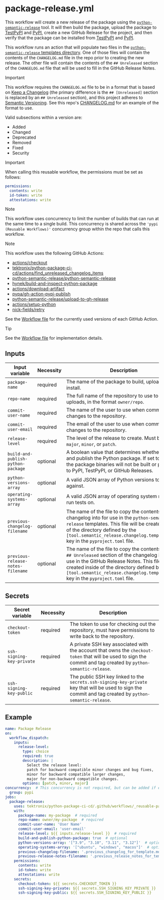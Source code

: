# package-release.yml

This workflow will create a new release of the package using the
[`python-semantic-release`](https://python-semantic-release.readthedocs.io/en/latest/) tool.
It will then build the package, upload the package to
[TestPyPI](https://test.pypi.org) and [PyPI](https://pypi.org),
create a new GitHub Release for the project,
and then verify that the package can be installed from
[TestPyPI](https://test.pypi.org) and [PyPI](https://pypi.org).

This workflow runs an action that will populate two files in the
[`python-semantic-release` templates directory](https://python-semantic-release.readthedocs.io/en/latest/configuration.html#config-changelog-template-dir).
One of those files will contain the contents of the `CHANGELOG.md` file in the
repo prior to creating the new release. The other file will contain the
contents of the `## Unreleased` section of the `CHANGELOG.md` file that
will be used to fill in the GitHub Release Notes.

> [!IMPORTANT]
> This workflow requires the `CHANGELOG.md` file to be in a format that is based on
> [Keep a Changelog](https://keepachangelog.com)
> (the primary difference is the `## [Unreleased]` section is replaced by an `## Unreleased` section),
> and this project adheres to [Semantic Versioning](https://semver.org). See this repo's
> [CHANGELOG.md](../CHANGELOG.md) for an example of the format to use.
>
> Valid subsections within a version are:
>
> - Added
> - Changed
> - Deprecated
> - Removed
> - Fixed
> - Security

> [!IMPORTANT]
> When calling this reusable workflow, the permissions must be set as follows:
>
> ```yaml
> permissions:
>   contents: write
>   id-token: write
>   attestations: write
> ```

> [!NOTE]
> This workflow uses concurrency to limit the number of builds that can run at the same time
> to a single build. This concurrency is shared across the `'pypi (Reusable Workflows)'` concurrency
> group within the repo that calls this workflow.

> [!NOTE]
> This workflow uses the following GitHub Actions:
>
> - [actions/checkout](https://github.com/actions/checkout)
> - [tektronix/python-package-ci-cd/actions/find_unreleased_changelog_items](https://github.com/tektronix/python-package-ci-cd)
> - [python-semantic-release/python-semantic-release](https://github.com/python-semantic-release/python-semantic-release)
> - [hynek/build-and-inspect-python-package](https://github.com/hynek/build-and-inspect-python-package)
> - [actions/download-artifact](https://github.com/actions/download-artifact)
> - [pypa/gh-action-pypi-publish](https://github.com/pypa/gh-action-pypi-publish)
> - [python-semantic-release/upload-to-gh-release](https://github.com/python-semantic-release/upload-to-gh-release)
> - [actions/setup-python](https://github.com/actions/setup-python)
> - [nick-fields/retry](https://github.com/nick-fields/retry)
>
> See the [Workflow file][workflow-file] for the currently used versions of each GitHub Action.

> [!TIP]
> See the [Workflow file][workflow-file] for implementation details.

## Inputs

| Input variable                     | Necessity | Description                                                                                                                                                                                                                                                                             | Default                                     |
| ---------------------------------- | --------- | --------------------------------------------------------------------------------------------------------------------------------------------------------------------------------------------------------------------------------------------------------------------------------------- | ------------------------------------------- |
| `package-name`                     | required  | The name of the package to build, upload, and install.                                                                                                                                                                                                                                  |                                             |
| `repo-name`                        | required  | The full name of the repository to use to gate uploads, in the format `owner/repo`.                                                                                                                                                                                                     |                                             |
| `commit-user-name`                 | required  | The name of the user to use when committing changes to the repository.                                                                                                                                                                                                                  |                                             |
| `commit-user-email`                | required  | The email of the user to use when committing changes to the repository.                                                                                                                                                                                                                 |                                             |
| `release-level`                    | required  | The level of the release to create. Must be one of `major`, `minor`, or `patch`.                                                                                                                                                                                                        |                                             |
| `build-and-publish-python-package` | optional  | A boolean value that determines whether to build and publish the Python package. If set to `false`, the package binaries will not be built or published to PyPI, TestPyPI, or GitHub Releases.                                                                                          | `true`                                      |
| `python-versions-array`            | optional  | A valid JSON array of Python versions to test against.                                                                                                                                                                                                                                  |                                             |
| `operating-systems-array`          | optional  | A valid JSON array of operating system names to run tests on.                                                                                                                                                                                                                           | `'["ubuntu", "windows", "macos"]'`          |
| `previous-changelog-filename`      | optional  | The name of the file to copy the contents of the changelog into for use in the `python-semantic-release` templates. This file will be created inside of the directory defined by the `[tool.semantic_release.changelog.template_dir]` key in the `pyproject.toml` file.                 | `'.previous_changelog_for_template.md'`     |
| `previous-release-notes-filename`  | optional  | The name of the file to copy the contents of the `## Unreleased` section of the changelog into for use in the GitHub Release Notes. This file will be created inside of the directory defined by the `[tool.semantic_release.changelog.template_dir]` key in the `pyproject.toml` file. | `'.previous_release_notes_for_template.md'` |

## Secrets

| Secret variable           | Necessity | Description                                                                                                                                                     |
| ------------------------- | --------- | --------------------------------------------------------------------------------------------------------------------------------------------------------------- |
| `checkout-token`          | required  | The token to use for checking out the repository, must have permissions to write back to the repository.                                                        |
| `ssh-signing-key-private` | required  | A private SSH key associated with the account that owns the `checkout-token` that will be used to sign the commit and tag created by `python-semantic-release`. |
| `ssh-signing-key-public`  | required  | The public SSH key linked to the `secrets.ssh-signing-key-private` key that will be used to sign the commit and tag created by `python-semantic-release`.       |

## Example

```yaml
name: Package Release
on:
  workflow_dispatch:
    inputs:
      release-level:
        type: choice
        required: true
        description: |
          Select the release level:
          patch for backward compatible minor changes and bug fixes,
          minor for backward compatible larger changes,
          major for non-backward compatible changes.
        options: [patch, minor, major]
concurrency:  # This concurrency is not required, but can be added if extra control of concurrent builds is required
  group: pypi
jobs:
  package-release:
    uses: tektronix/python-package-ci-cd/.github/workflows/_reusable-package-release.yml@main  # it is recommended to use the latest release tag instead of `main`
    with:
      package-name: my-package  # required
      repo-name: owner/my-package  # required
      commit-user-name: 'User Name'
      commit-user-email: 'user-email'
      release-level: ${{ inputs.release-level }}  # required
      build-and-publish-python-package: true  # optional
      python-versions-array: '["3.9", "3.10", "3.11", "3.12"]'  # optional
      operating-systems-array: '["ubuntu", "windows", "macos"]'  # optional
      previous-changelog-filename: '.previous_changelog_for_template.md'  # optional
      previous-release-notes-filename: '.previous_release_notes_for_template.md'  # optional
    permissions:
      contents: write
      id-token: write
      attestations: write
    secrets:
      checkout-token: ${{ secrets.CHECKOUT_TOKEN }}
      ssh-signing-key-private: ${{ secrets.SSH_SIGNING_KEY_PRIVATE }}
      ssh-signing-key-public: ${{ secrets.SSH_SIGNING_KEY_PUBLIC }}
```

[workflow-file]: ../.github/workflows/_reusable-package-release.yml
